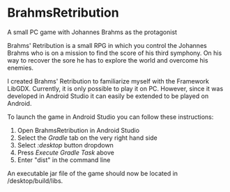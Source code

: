 # BrahmsRetribution
A small PC game with Johannes Brahms as the protagonist

Brahms' Retribution is a small RPG in which you control the Johannes Brahms who is on a mission to find the score of his third symphony. On his way to recover the sore he has to explore the world and overcome his enemies.

I created Brahms' Retribution to familiarize myself with the Framework LibGDX. Currently, it is only possible to play it on PC. However, since it was developed in Android Studio it can easily be extended to be played on Android.

To launch the game in Android Studio you can follow these instructions:
1. Open BrahmsRetribution in Android Studio
2. Select the *Gradle* tab on the very right hand side
3. Select *:desktop* button dropdown
4. Press *Execute Gradle Task* above
5. Enter "dist" in the command line

An executable jar file of the game should now be located in /desktop/build/libs.

